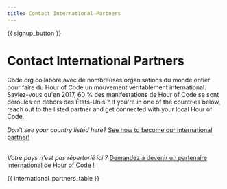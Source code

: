 ```yaml
---
title: Contact International Partners
---
```


{{ signup_button }}

# Contact International Partners

Code.org collabore avec de nombreuses organisations du monde entier pour faire du Hour of Code un mouvement véritablement international. Saviez-vous qu'en 2017, 60 % des manifestations de Hour of Code se sont déroulés en dehors des États-Unis ? If you're in one of the countries below, reach out to the listed partner and get connected with your local Hour of Code.

*Don't see your country listed here?* [See how to become our international partner!](https://code.org/international/apply) <br /> <br />

*Votre pays n'est pas répertorié ici ?* [Demandez à devenir un partenaire international de Hour of Code](https://airtable.com/shreokz55rqubug8F) !

{{ international_partners_table }}